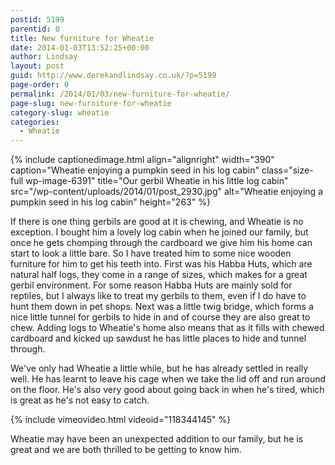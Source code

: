 ```yaml
---
postid: 5199
parentid: 0
title: New furniture for Wheatie
date: 2014-01-03T13:52:25+00:00
author: Lindsay
layout: post
guid: http://www.derekandlindsay.co.uk/?p=5199
page-order: 0
permalink: /2014/01/03/new-furniture-for-wheatie/
page-slug: new-furniture-for-wheatie
category-slug: wheatie
categories:
  - Wheatie
---
```

{% include captionedimage.html align="alignright" width="390" caption="Wheatie enjoying a pumpkin seed in his log cabin" class="size-full wp-image-6391" title="Our gerbil Wheatie in his little log cabin" src="/wp-content/uploads/2014/01/post_2930.jpg" alt="Wheatie enjoying a pumpkin seed in his log cabin" height="263" %} 

If there is one thing gerbils are good at it is chewing, and Wheatie is no exception. I bought him a lovely log cabin when he joined our family, but once he gets chomping through the cardboard we give him his home can start to look a little bare. So I have treated him to some nice wooden furniture for him to get his teeth into. First was his Habba Huts, which are natural half logs, they come in a range of sizes, which makes for a great gerbil environment. For some reason Habba Huts are mainly sold for reptiles, but I always like to treat my gerbils to them, even if I do have to hunt them down in pet shops. Next was a little twig bridge, which forms a nice little tunnel for gerbils to hide in and of course they are also great to chew. Adding logs to Wheatie's home also means that as it fills with chewed cardboard and kicked up sawdust he has little places to hide and tunnel through.

We've only had Wheatie a little while, but he has already settled in really well. He has learnt to leave his cage when we take the lid off and run around on the floor. He's also very good about going back in when he's tired, which is great as he's not easy to catch.

{% include vimeovideo.html videoid="118344145" %}

Wheatie may have been an unexpected addition to our family, but he is great and we are both thrilled to be getting to know him.